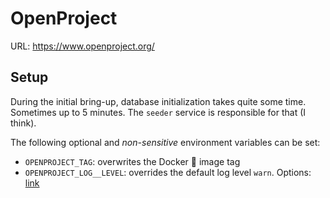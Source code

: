 # OpenProject

URL: https://www.openproject.org/

## Setup

During the initial bring-up, database initialization takes quite some time.
Sometimes up to 5 minutes.
The `seeder` service is responsible for that (I think).

The following optional and _non-sensitive_ environment variables can be set:
* `OPENPROJECT_TAG`: overwrites the Docker :whale: image tag
* `OPENPROJECT_LOG__LEVEL`: overrides the default log level `warn`. Options: [link](https://www.openproject.org/docs/installation-and-operations/operation/monitoring/#raising-the-log-level)
